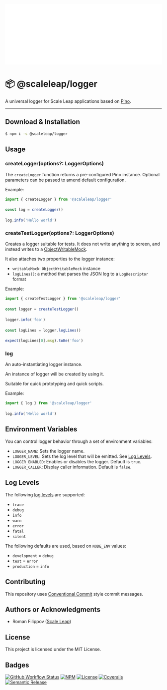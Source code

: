 ![](https://raw.githubusercontent.com/ScaleLeap/logger/master/docs/assets/header.png)

📦 @scaleleap/logger
===================================

A universal logger for Scale Leap applications based on [Pino](https://github.com/pinojs/pino).

---

## Download & Installation

```sh
$ npm i -s @scaleleap/logger
```

## Usage

### createLogger(options?: LoggerOptions)

The `createLogger` function returns a pre-configured Pino instance. Optional parameters can be
passed to amend default configuration.

Example:

```ts
import { createLogger } from '@scaleleap/logger'

const log = createLogger()

log.info('Hello world')
```

### createTestLogger(options?: LoggerOptions)

Creates a logger suitable for tests. It does not write anything to screen, and instead writes
to a [ObjectWritableMock](https://github.com/b4nst/stream-mock).

It also attaches two properties to the logger instance:

 * `writableMock`: `ObjectWritableMock` instance
 * `logLines()`: a method that parses the JSON log to a `LogDescriptor` format

Example:

```ts
import { createTestLogger } from '@scaleleap/logger'

const logger = createTestLogger()

logger.info('foo')

const logLines = logger.logLines()

expect(logLines[0].msg).toBe('foo')
```

### log

An auto-instantiating logger instance.

An instance of logger will be created by using it.

Suitable for quick prototyping and quick scripts.

Example:

```ts
import { log } from '@scaleleap/logger'

log.info('Hello world')
```

## Environment Variables

You can control logger behavior through a set of environment variables:

 * `LOGGER_NAME`: Sets the logger name.
 * `LOGGER_LEVEL`: Sets the log level that will be emitted. See [Log Levels](#log-levels).
 * `LOGGER_ENABLED`: Enables or disables the logger. Default is `true`.
 * `LOGGER_CALLER`: Display caller information. Default is `false`.

## Log Levels

The following [log levels](https://github.com/pinojs/pino/blob/master/docs/api.md#loggerlevel-string-gettersetter) are supported:

* `trace`
* `debug`
* `info`
* `warn`
* `error`
* `fatal`
* `silent`

The following defaults are used, based on `NODE_ENV` values:

* `development` = `debug`
* `test` = `error`
* `production` = `info`

## Contributing

This repository uses [Conventional Commit](https://www.conventionalcommits.org/) style commit messages.

## Authors or Acknowledgments

* Roman Filippov ([Scale Leap](https://www.scaleleap.com))

## License

This project is licensed under the MIT License.

## Badges

[![GitHub Workflow Status](https://img.shields.io/github/workflow/status/ScaleLeap/logger/CI)](https://github.com/ScaleLeap/logger/actions)
[![NPM](https://img.shields.io/npm/v/@scaleleap/logger)](https://npm.im/@scaleleap/logger)
[![License](https://img.shields.io/npm/l/@scaleleap/logger)](./LICENSE)
[![Coveralls](https://img.shields.io/coveralls/github/scaleleap/logger)](https://coveralls.io/github/ScaleLeap/logger)
[![Semantic Release](https://img.shields.io/badge/%20%20%F0%9F%93%A6%F0%9F%9A%80-semantic--release-e10079.svg)](https://github.com/semantic-release/semantic-release)